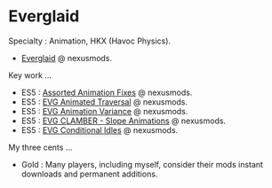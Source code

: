 # Everglaid

Specialty : Animation, HKX (Havoc Physics).

- [Everglaid](https://next.nexusmods.com/profile/Everglaid) @ nexusmods.

Key work ...

- ES5 : [Assorted Animation Fixes](https://www.nexusmods.com/skyrimspecialedition/mods/93271) @ nexusmods.
- ES5 : [EVG Animated Traversal](https://www.nexusmods.com/skyrimspecialedition/mods/63232) @ nexusmods.
- ES5 : [EVG Animation Variance](https://www.nexusmods.com/skyrimspecialedition/mods/38534) @ nexusmods.
- ES5 : [EVG CLAMBER - Slope Animations](https://www.nexusmods.com/skyrimspecialedition/mods/114753) @ nexusmods.
- ES5 : [EVG Conditional Idles](https://www.nexusmods.com/skyrimspecialedition/mods/34006) @ nexusmods.

My three cents ...

- Gold : Many players, including myself, consider their mods instant downloads and permanent additions.